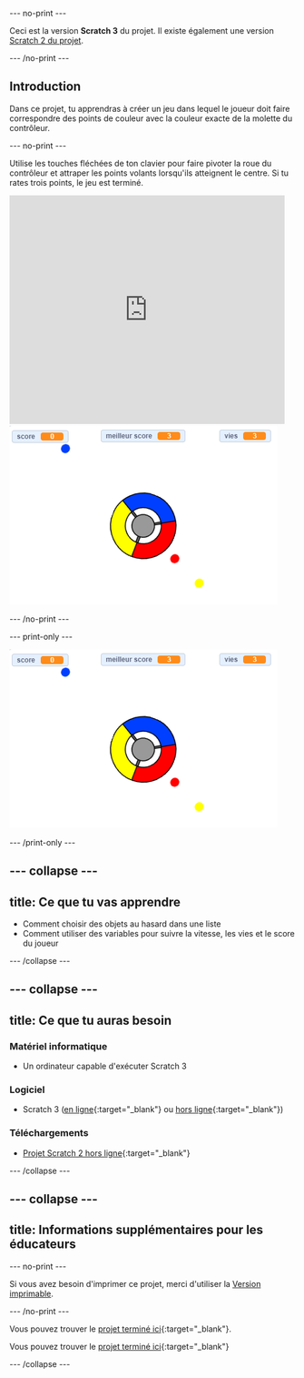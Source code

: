 \--- no-print \---

Ceci est la version **Scratch 3** du projet. Il existe également une version [Scratch 2 du projet](https://projects.raspberrypi.org/en/projects/catch-the-dots-scratch2).

\--- /no-print \---

## Introduction

Dans ce projet, tu apprendras à créer un jeu dans lequel le joueur doit faire correspondre des points de couleur avec la couleur exacte de la molette du contrôleur.

\--- no-print \---

Utilise les touches fléchées de ton clavier pour faire pivoter la roue du contrôleur et attraper les points volants lorsqu'ils atteignent le centre. Si tu rates trois points, le jeu est terminé.

<div class="scratch-preview">
  <iframe allowtransparency="true" width="485" height="402" src="https://scratch.mit.edu/projects/embed/252923761/?autostart=false" frameborder="0" scrolling="no"></iframe>
  <img src="images/dots-final.png">
</div>

\--- /no-print \---

\--- print-only \---

![Capture d'écran des points](images/dots-final.png)

\--- /print-only \---

## \--- collapse \---

## title: Ce que tu vas apprendre

+ Comment choisir des objets au hasard dans une liste
+ Comment utiliser des variables pour suivre la vitesse, les vies et le score du joueur

\--- /collapse \---

## \--- collapse \---

## title: Ce que tu auras besoin

### Matériel informatique

+ Un ordinateur capable d'exécuter Scratch 3

### Logiciel

+ Scratch 3 ([en ligne](http://rpf.io/scratchon){:target="_blank"} ou [hors ligne](http://rpf.io/scratchoff){:target="_blank"})

### Téléchargements

+ [Projet Scratch 2 hors ligne](http://rpf.io/p/en/catch-the-dots-go){:target="_blank"}

\--- /collapse \---

## \--- collapse \---

## title: Informations supplémentaires pour les éducateurs

\--- no-print \---

Si vous avez besoin d'imprimer ce projet, merci d'utiliser la [Version imprimable](https://projects.raspberrypi.org/en/projects/catch-the-dots/print).

\--- /no-print \---

Vous pouvez trouver le [projet terminé ici](http://rpf.io/p/en/catch-the-dots-get){:target="_blank"}.

Vous pouvez trouver le [projet terminé ici](https://scratch.mit.edu/projects/252923761/#editor){:target="_blank"}

\--- /collapse \---
